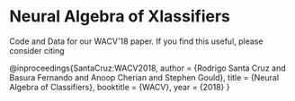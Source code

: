 # Neural Algebra of Xlassifiers
Code and Data for our WACV'18 paper. If you find this useful, please consider citing

@inproceedings{SantaCruz:WACV2018,
  author    = {Rodrigo Santa Cruz and
               Basura Fernando and
               Anoop Cherian and
               Stephen Gould},
  title     = {Neural Algebra of Classifiers},
  booktitle = {WACV},
  year      = {2018}
}
